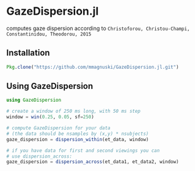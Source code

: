 # GazeDispersion.jl
computes gaze dispersion according to `Christoforou, Christou-Champi, Constantinidou, Theodorou, 2015`

## Installation
```julia
Pkg.clone("https://github.com/mmagnuski/GazeDispersion.jl.git")
```

## Using GazeDispersion

```julia
using GazeDispersion

# create a window of 250 ms long, with 50 ms step 
window = win(0.25, 0.05, sf=250)

# compute GazeDispersion for your data
# (the data should be nsamples by (x,y) * nsubjects)
gaze_dispersion = dispersion_within(et_data, window)

# if you have data for first and second viewings you can
# use dispersion_across:
gaze_dispersion = dispersion_across(et_data1, et_data2, window)
```
